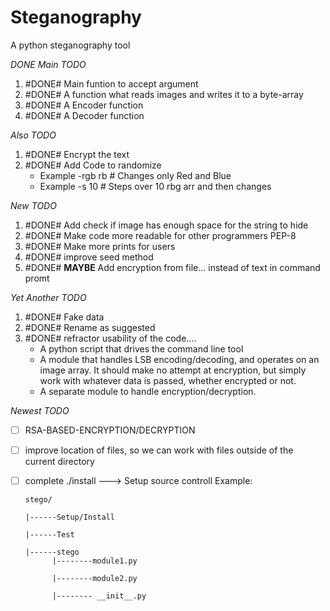 # Steganography
A python steganography tool

*DONE* *Main TODO*
1. #DONE# Main funtion to accept argument 
2. #DONE# A function what reads images and writes it to a byte-array
3. #DONE# A Encoder function
4. #DONE# A Decoder function

*Also TODO*
1. #DONE# Encrypt the text
2. #DONE# Add Code to randomize
     + Example -rgb rb # Changes only Red and Blue
     + Example -s 10   # Steps over 10 rbg arr and then changes

*New TODO*
1. #DONE# Add check if image has enough space for the string to hide
2. #DONE# Make code more readable for other programmers PEP-8
3. #DONE# Make more prints for users
4. #DONE# improve seed method
5. #DONE# **MAYBE** Add encryption from file... instead of text in command promt

*Yet Another TODO*
1. #DONE# Fake data
2. #DONE# Rename as suggested
3. #DONE# refractor usability of the code....
   - A python script that drives the command line tool
   - A module that handles LSB encoding/decoding, and operates on an image array. It should make no attempt at encryption, but simply work with whatever data is passed, whether encrypted or not.
   - A separate module to handle encryption/decryption.

*Newest TODO*
 - [ ]  RSA-BASED-ENCRYPTION/DECRYPTION
 - [ ]  improve location of files, so we can work with files outside of the current directory
 - [ ]  complete ./install ---> Setup source controll
        Example: 
        
        stego/
        
        |------Setup/Install
        
        |------Test
        
        |------stego
              |--------module1.py
              
              |--------module2.py
              
              |-------- __init__.py
              
